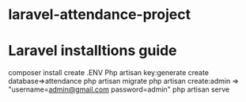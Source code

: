 # laravel-attendance-project

# Laravel installtions guide

composer install
create .ENV
Php artisan key:generate
create database=>attendance
php artisan migrate
php artisan create:admin  => "username=admin@gmail.com password=admin"
php artisan serve
